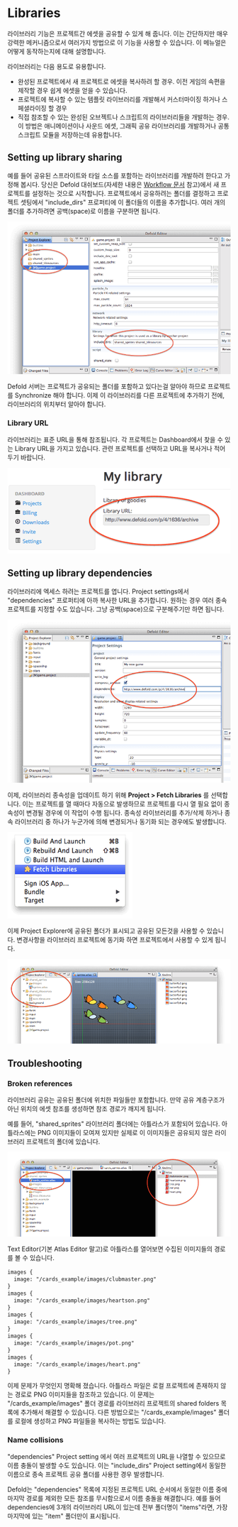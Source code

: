 # Libraries
라이브러리 기능은 프로젝트간 에셋을 공유할 수 있게 해 줍니다. 이는 간단하지만 매우 강력한 메커니즘으로서 여러가지 방법으로 이 기능을 사용할 수 있습니다. 이 메뉴얼은 어떻게 동작하는지에 대해 설명합니다.

라이브러리는 다음 용도로 유용합니다.

* 완성된 프로젝트에서 새 프로젝트로 에셋을 복사하려 할 경우. 이전 게임의 속편을 제작할 경우 쉽게 에셋을 얻을 수 있습니다.
* 프로젝트에 복사할 수 있는 템플릿 라이브러리를 개발해서 커스터마이징 하거나 스페셜라이징 할 경우
* 직접 참조할 수 있는 완성된 오브젝트나 스크립트의 라이브러리들을 개발하는 경우.  이 방법은 애니메이션이나 사운드 에셋, 그래픽 공유 라이브러리를 개발하거나 공통 스크립트 모듈을 저장하는데 유용합니다.

## Setting up library sharing
예를 들어 공유된 스프라이트와 타일 소스를 포함하는 라이브러리를 개발하려 한다고 가정해 봅시다. 당신은 Defold 대쉬보드(자세한 내용은 [Workflow 문서](/manuals/workflow) 참고)에서 새 프로젝트를 설정하는 것으로 시작합니다. 프로젝트에서 공유하려는 폴더를 결정하고 프로젝트 셋팅에서 "include_dirs" 프로퍼티에 이 폴더들의 이름을 추가합니다. 여러 개의 폴더를 추가하려면 공백(space)로 이름을 구분하면 됩니다.

![Include dirs](images/libraries/libraries_include_dirs.png)

Defold 서버는 프로젝트가 공유되는 폴더를 포함하고 있다는걸 알아야 하므로 프로젝트를 Synchronize 해야 합니다. 이제 이 라이브러리를 다른 프로젝트에 추가하기 전에, 라이브러리의 위치부터 알아야 합니다.

### Library URL
라이브러리는 표준 URL을 통해 참조됩니다. 각 프로젝트는 Dashboard에서 찾을 수 있는 Library URL을 가지고 있습니다. 관련 프로젝트를 선택하고 URL을 복사거나 적어두기 바랍니다.

![Library URL](images/libraries/libraries_library_url.png)

## Setting up library dependencies
라이브러리에 엑세스 하려는 프로젝트를 엽니다. Project settings에서 "dependencies" 프로퍼티에 아까 복사한 URL을 추가합니다. 원하는 경우 여러 종속 프로젝트를 지정할 수도 있습니다. 그냥 공백(space)으로 구분해주기만 하면 됩니다.

![Dependencies](images/libraries/libraries_dependencies.png)

이제, 라이브러리 종속성을 업데이트 하기 위해 **Project > Fetch Libraries**  를 선택합니다. 이는 프로젝트를 열 때마다 자동으로 발생하므로 프로젝트를 다시 열 필요 없이 종속성이 변경될 경우에 이 작업이 수행 됩니다. 종속성 라이브러리를 추가/삭제 하거나 종속 라이브러리 중 하나가 누군가에 의해 변경되거나 동기화 되는 경우에도 발생합니다.

![Fetch Libraries](images/libraries/libraries_fetch_libraries.png)

이제  Project Explorer에 공유된 폴더가 표시되고 공유된 모든것을 사용할 수 있습니다. 변경사항을 라이브러리 프로젝트에 동기화 하면 프로젝트에서 사용할 수 있게 됩니다.

![Library setup done](images/libraries/libraries_done.png)

## Troubleshooting
### Broken references
라이브러리 공유는 공유된 폴더에 위치한 파일들만 포함합니다. 만약 공유 계층구조가 아닌 위치의 에셋 참조를 생성하면 참조 경로가 깨지게 됩니다.

예를 들어, "shared_sprites" 라이브러리 폴더에는 아틀라스가 포함되어 있습니다. 아틀라스에는 PNG 이미지들이 모여져 있지만 실제로 이 이미지들은 공유되지 않은 라이브러리 프로젝트의 폴더에 있습니다.

![Bad references](images/libraries/libraries_bad_references.png)

Text Editor(기본 Atlas Editor 말고)로 아틀라스를 열어보면 수집된 이미지들의 경로를 볼 수 있습니다.

```
images {
  image: "/cards_example/images/clubmaster.png"
}
images {
  image: "/cards_example/images/heartson.png"
}
images {
  image: "/cards_example/images/tree.png"
}
images {
  image: "/cards_example/images/pot.png"
}
images {
  image: "/cards_example/images/heart.png"
}
```

이제 문제가 무엇인지 명확해 졌습니다. 아틀라스 파일은 로컬 프로젝트에 존재하지 않는 경로로 PNG 이미지들을 참조하고 있습니다. 이 문제는 "/cards_example/images" 폴더 경로를 라이브러리 프로젝트의 shared folders 목록에 추가해서 해결할 수 있습니다. 다른 방법으로는 "/cards_example/images" 폴더를 로컬에 생성하고 PNG 파일들을 복사하는 방법도 있습니다.

### Name collisions
"dependencies" Project setting 에서 여러 프로젝트의 URL을 나열할 수 있으므로 이름 충돌이 발생할 수도 있습니다. 이는 "include_dirs" Project setting에서 동일한 이름으로 종속 프로젝트 공유 폴더를 사용한 경우 발생합니다.

Defold는 "dependencies" 목록에 지정된 프로젝트 URL 순서에서 동일한 이름 중에 마지막 경로를 제외한 모든 참조를 무시함으로서 이름 충돌을 해결합니다. 예를 들어 dependencies에 3개의 라이브러리 URL이 있는데 전부 폴더명이 "items"라면, 가장 마지막에 있는 "item" 폴더만이 표시됩니다.

